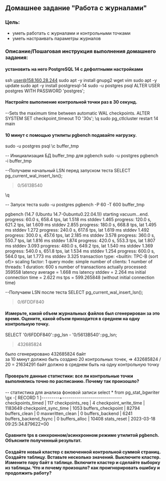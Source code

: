 ## Домашнее задание "Работа с журналами"

### Цель:
-   уметь работать с журналами и контрольными точками
-   уметь настраивать параметры журналов

### Описание/Пошаговая инструкция выполнения домашнего задания:

####   установить на него PostgreSQL 14 с дефолтными настройками
ssh user@158.160.28.244
sudo apt -y install gnupg2 wget vim
sudo apt -y update
sudo apt -y install postgresql-14
sudo -u postgres psql
ALTER USER postgres WITH PASSWORD 'postgres';


#### Настройте выполнение контрольной точки раз в 30 секунд.

--Sets the maximum time between automatic WAL checkpoints.
ALTER SYSTEM SET checkpoint_timeout TO '30s';
\q
sudo pg_ctlcluster restart 14 main

#### 10 минут c помощью утилиты pgbench подавайте нагрузку.

sudo -u postgres psql
\c buffer_tmp


-- Инициализация БД buffer_tmp для pgbench
sudo -u postgres pgbench -i buffer_tmp

--Получаем начальный LSN перед запуском теста
SELECT pg_current_wal_insert_lsn();
> 0/5613B540

\q

-- Запуск теста 
sudo -u postgres pgbench -P 60 -T 600 buffer_tmp

pgbench (14.7 (Ubuntu 14.7-0ubuntu0.22.04.1))
starting vacuum...end.
progress: 60.0 s, 658.4 tps, lat 1.518 ms stddev 1.465
progress: 120.0 s, 621.2 tps, lat 1.609 ms stddev 2.855
progress: 180.0 s, 668.8 tps, lat 1.495 ms stddev 1.272
progress: 240.0 s, 617.6 tps, lat 1.619 ms stddev 1.492
progress: 300.0 s, 457.6 tps, lat 2.185 ms stddev 3.578
progress: 360.0 s, 550.7 tps, lat 1.816 ms stddev 1.874
progress: 420.0 s, 553.3 tps, lat 1.807 ms stddev 3.093
progress: 480.0 s, 649.2 tps, lat 1.540 ms stddev 1.369
progress: 540.0 s, 651.8 tps, lat 1.534 ms stddev 1.254
progress: 600.0 s, 564.0 tps, lat 1.773 ms stddev 3.325
transaction type: <builtin: TPC-B (sort of)>
scaling factor: 1
query mode: simple
number of clients: 1
number of threads: 1
duration: 600 s
number of transactions actually processed: 359558
latency average = 1.668 ms
latency stddev = 2.264 ms
initial connection time = 2.622 ms
tps = 599.265848 (without initial connection time)

--Получаем LSN после теста
SELECT pg_current_wal_insert_lsn();
 >0/6FDDF840
 
 
#### Измерьте, какой объем журнальных файлов был сгенерирован за это время. Оцените, какой объем приходится в среднем на одну контрольную точку.

SELECT '0/6FDDF840'::pg_lsn - '0/5613B540'::pg_lsn;
> 432685824

было сгенерировано 432685824 байт  
за 10 минут должно быть создано 20 контрольных точек, => 432685824 / 20 = 21634291 байт должно в среднем быть на одну контрольную точку

#### Проверьте данные статистики: все ли контрольные точки выполнялись точно по расписанию. Почему так произошло?
-- статистика для анализа фоновой записи
select * from pg_stat_bgwriter \gx
-[ RECORD 1 ]---------+------------------------------
checkpoints_timed     | 117
checkpoints_req       | 4
checkpoint_write_time | 1183649
checkpoint_sync_time  | 1053
buffers_checkpoint    | 82794
buffers_clean         | 0
maxwritten_clean      | 0
buffers_backend       | 6241
buffers_backend_fsync | 0
buffers_alloc         | 10408
stats_reset           | 2023-03-18 09:25:34.879622+00

#### Сравните tps в синхронном/асинхронном режиме утилитой pgbench. Объясните полученный результат.


####  Создайте новый кластер с включенной контрольной суммой страниц. Создайте таблицу. Вставьте несколько значений. Выключите кластер. Измените пару байт в таблице. Включите кластер и сделайте выборку из таблицы. Что и почему произошло? как проигнорировать ошибку и продолжить работу?

<!--stackedit_data:
eyJoaXN0b3J5IjpbMTQzNzgwMzk3Nyw3Nzc2ODk3MDgsLTMzMj
U2OTQzOSwtMTQ0ODkwMjYyOSwtMTkyNDc2OTcxMiwtMjEwODQ5
MzUxLDE1NDUzMjk5ODcsMjAxMjQ2ODE5NywtMzQ5MjYyODg1LD
EwMjEwMDQwMjQsLTE5OTE1MDE5MTRdfQ==
-->